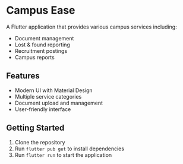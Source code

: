 # Campus Ease

A Flutter application that provides various campus services including:
- Document management
- Lost & found reporting
- Recruitment postings
- Campus reports

## Features
- Modern UI with Material Design
- Multiple service categories
- Document upload and management
- User-friendly interface

## Getting Started
1. Clone the repository
2. Run `flutter pub get` to install dependencies
3. Run `flutter run` to start the application
